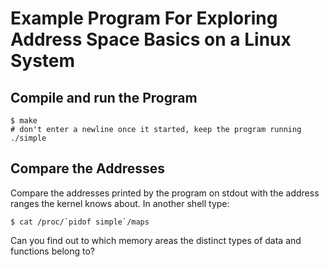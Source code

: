 Example Program For Exploring Address Space Basics on a Linux System
====================================================================

Compile and run the Program
---------------------------

    $ make
    # don't enter a newline once it started, keep the program running
    ./simple

Compare the Addresses
---------------------

Compare the addresses printed by the program on stdout with the address
ranges the kernel knows about. In another shell type:

    $ cat /proc/`pidof simple`/maps

Can you find out to which memory areas the distinct types of data and
functions belong to?
